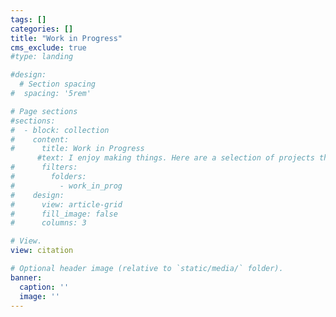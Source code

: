 ```yaml
---
tags: []
categories: []
title: "Work in Progress"
cms_exclude: true
#type: landing

#design:
  # Section spacing
#  spacing: '5rem'

# Page sections
#sections:
#  - block: collection
#    content:
#      title: Work in Progress
      #text: I enjoy making things. Here are a selection of projects that I have worked on over the years.
#      filters:
#        folders:
#          - work_in_prog
#    design:
#      view: article-grid
#      fill_image: false
#      columns: 3

# View.
view: citation

# Optional header image (relative to `static/media/` folder).
banner:
  caption: ''
  image: ''
---
```

<style>
h1.lg\:text-6xl {
  font-size: 1.8rem !important;
}
</style>

<style>
.max-w-prose {
  margin-top: 4rem !important;
}
</style>
